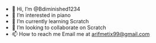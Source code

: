 - 👋 Hi, I’m @Bdiminished1234
- 👀 I’m interested in piano
- 🌱 I’m currently learning Scratch
- 💞️ I’m looking to collaborate on Scratch
- 📫 How to reach me Email me at arifmetix99@gmail.com

<!---
Bdiminished1234/Bdiminished1234 is a ✨ special ✨ repository because its `README.md` (this file) appears on your GitHub profile.
You can click the Preview link to take a look at your changes.
--->
